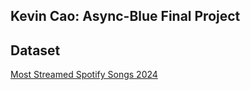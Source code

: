 ## Kevin Cao: Async-Blue Final Project

## Dataset

[Most Streamed Spotify Songs 2024](https://www.kaggle.com/datasets/nelgiriyewithana/most-streamed-spotify-songs-2024?resource=download)
